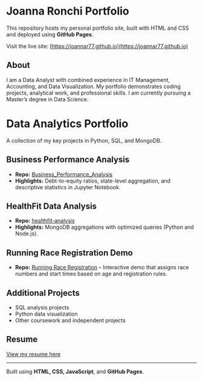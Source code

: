 # Joanna Ronchi Portfolio

This repository hosts my personal portfolio site, built with HTML and CSS and deployed using **GitHub Pages**.  

Visit the live site: [https://joannar77.github.io](https://joannar77.github.io)

## About
I am a Data Analyst with combined experience in IT Management, Accounting, and Data Visualization. My portfolio demonstrates coding projects, analytical work, and professional skills. I am currently pursuing a Master’s degree in Data Science.

# Data Analytics Portfolio

A collection of my key projects in Python, SQL, and MongoDB.

## Business Performance Analysis
- **Repo:** [Business_Performance_Analysis](https://github.com/joannar77/Business_Performance_Analysis)
- **Highlights:** Debt-to-equity ratios, state-level aggregation, and descriptive statistics in Jupyter Notebook.

## HealthFit Data Analysis
- **Repo:** [healthfit-analysis](https://github.com/joannar77/healthfit-analysis)
- **Highlights:** MongoDB aggregations with optimized queries (Python and Node.js).
  
## Running Race Registration Demo
- **Repo:** [Running Race Registration](https://joannar77.github.io/race-registration/) – Interactive demo that assigns race numbers and start times based on age and registration rules.

## Additional Projects
- SQL analysis projects  
- Python data visualization  
- Other coursework and independent projects

## Resume
[View my resume here](https://joannaronchi.com/home)

---

Built using **HTML, CSS, JavaScript**, and **GitHub Pages**.
